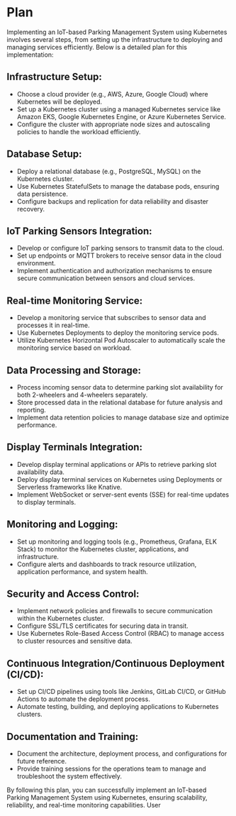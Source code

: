 # Plan
Implementing an IoT-based Parking Management System using Kubernetes involves several steps, from setting up the infrastructure to deploying and managing services efficiently. Below is a detailed plan for this implementation:

## Infrastructure Setup:
- Choose a cloud provider (e.g., AWS, Azure, Google Cloud) where Kubernetes will be deployed.
- Set up a Kubernetes cluster using a managed Kubernetes service like Amazon EKS, Google Kubernetes Engine, or Azure Kubernetes Service.
- Configure the cluster with appropriate node sizes and autoscaling policies to handle the workload efficiently.

## Database Setup:
- Deploy a relational database (e.g., PostgreSQL, MySQL) on the Kubernetes cluster.
- Use Kubernetes StatefulSets to manage the database pods, ensuring data persistence.
- Configure backups and replication for data reliability and disaster recovery.

## IoT Parking Sensors Integration:
- Develop or configure IoT parking sensors to transmit data to the cloud.
- Set up endpoints or MQTT brokers to receive sensor data in the cloud environment.
- Implement authentication and authorization mechanisms to ensure secure communication between sensors and cloud services.

## Real-time Monitoring Service:
- Develop a monitoring service that subscribes to sensor data and processes it in real-time.
- Use Kubernetes Deployments to deploy the monitoring service pods.
 - Utilize Kubernetes Horizontal Pod Autoscaler to automatically scale the monitoring service based on workload.

## Data Processing and Storage:
- Process incoming sensor data to determine parking slot availability for both 2-wheelers and 4-wheelers separately.
- Store processed data in the relational database for future analysis and reporting.
- Implement data retention policies to manage database size and optimize performance.

## Display Terminals Integration:
- Develop display terminal applications or APIs to retrieve parking slot availability data.
- Deploy display terminal services on Kubernetes using Deployments or Serverless frameworks like Knative.
- Implement WebSocket or server-sent events (SSE) for real-time updates to display terminals.

## Monitoring and Logging:
- Set up monitoring and logging tools (e.g., Prometheus, Grafana, ELK Stack) to monitor the Kubernetes cluster, applications, and infrastructure.
- Configure alerts and dashboards to track resource utilization, application performance, and system health.

## Security and Access Control:
- Implement network policies and firewalls to secure communication within the Kubernetes cluster.
- Configure SSL/TLS certificates for securing data in transit.
- Use Kubernetes Role-Based Access Control (RBAC) to manage access to cluster resources and sensitive data.

## Continuous Integration/Continuous Deployment (CI/CD):
- Set up CI/CD pipelines using tools like Jenkins, GitLab CI/CD, or GitHub Actions to automate the deployment process.
- Automate testing, building, and deploying applications to Kubernetes clusters.

## Documentation and Training:
- Document the architecture, deployment process, and configurations for future reference.
- Provide training sessions for the operations team to manage and troubleshoot the system effectively.

By following this plan, you can successfully implement an IoT-based Parking Management System using Kubernetes, ensuring scalability, reliability, and real-time monitoring capabilities.
User
